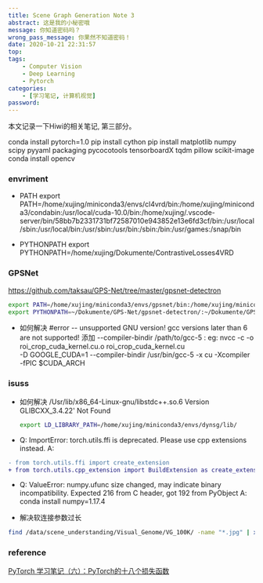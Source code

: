 ```yaml
---
title: Scene Graph Generation Note 3
abstract: 这是我的小秘密哦
message: 你知道密码吗？
wrong_pass_message: 你果然不知道密码！
date: 2020-10-21 22:31:57
top:
tags: 
    - Computer Vision
    - Deep Learning
    - Pytorch
categories:
    - [学习笔记, 计算机视觉]
password:
---
```


本文记录一下Hiwi的相关笔记, 第三部分。
<!--more-->

conda install pytorch=1.0
pip install cython
pip install matplotlib numpy scipy pyyaml packaging pycocotools tensorboardX tqdm pillow scikit-image
conda install opencv


### envriment
+ PATH 
export PATH=/home/xujing/miniconda3/envs/cl4vrd/bin:/home/xujing/miniconda3/condabin:/usr/local/cuda-10.0/bin:/home/xujing/.vscode-server/bin/58bb7b2331731bf72587010e943852e13e6fd3cf/bin:/usr/local/sbin:/usr/local/bin:/usr/sbin:/usr/bin:/sbin:/bin:/usr/games:/snap/bin

+ PYTHONPATH
export PYTHONPATH=/home/xujing/Dokumente/ContrastiveLosses4VRD


### GPSNet

https://github.com/taksau/GPS-Net/tree/master/gpsnet-detectron
```bash
export PATH=/home/xujing/miniconda3/envs/gpsnet/bin:/home/xujing/miniconda3/condabin:/usr/local/cuda-9.0/bin:/home/xujing/.vscode-server/bin/d2e414d9e4239a252d1ab117bd7067f125afd80a/bin:/usr/local/sbin:/usr/local/bin:/usr/sbin:/usr/bin:/sbin:/bin:/usr/games:/usr/local/games:/snap/bin
export PYTHONPATH=~/Dokumente/GPS-Net/gpsnet-detectron/:~/Dokumente/GPS-Net/gpsnet-detectron/lib/:~/Dokumente/GPS-Net/gpsnet-detectron/Detectron.pytorch/lib/
```
+ 如何解决  #error -- unsupported GNU version! gcc versions later than 6 are not supported!
  添加 --compiler-bindir /path/to/gcc-5 :
  eg:
    nvcc -c -o roi_crop_cuda_kernel.cu.o roi_crop_cuda_kernel.cu \
    -D GOOGLE_CUDA=1 --compiler-bindir /usr/bin/gcc-5 -x cu -Xcompiler -fPIC $CUDA_ARCH



### isuss

+ 如何解决 /Usr/lib/x86_64-Linux-gnu/libstdc++.so.6 Version GLIBCXX_3.4.22' Not Found
  ``` bash
  export LD_LIBRARY_PATH=/home/xujing/miniconda3/envs/dynsg/lib/
  ```

+ Q: ImportError: torch.utils.ffi is deprecated. Please use cpp extensions instead.
A:
```diff
- from torch.utils.ffi import create_extension
+ from torch.utils.cpp_extension import BuildExtension as create_extension
```

+ Q: ValueError: numpy.ufunc size changed, may indicate binary incompatibility. Expected 216 from C header, got 192 from PyObject
A: conda install numpy=1.17.4

+ 解决软连接参数过长
``` bash
find /data/scene_understanding/Visual_Genome/VG_100K/ -name "*.jpg" | xargs -i ln -s {} VG_100K
```

### reference
[PyTorch 学习笔记（六）：PyTorch的十八个损失函数](https://zhuanlan.zhihu.com/p/61379965)